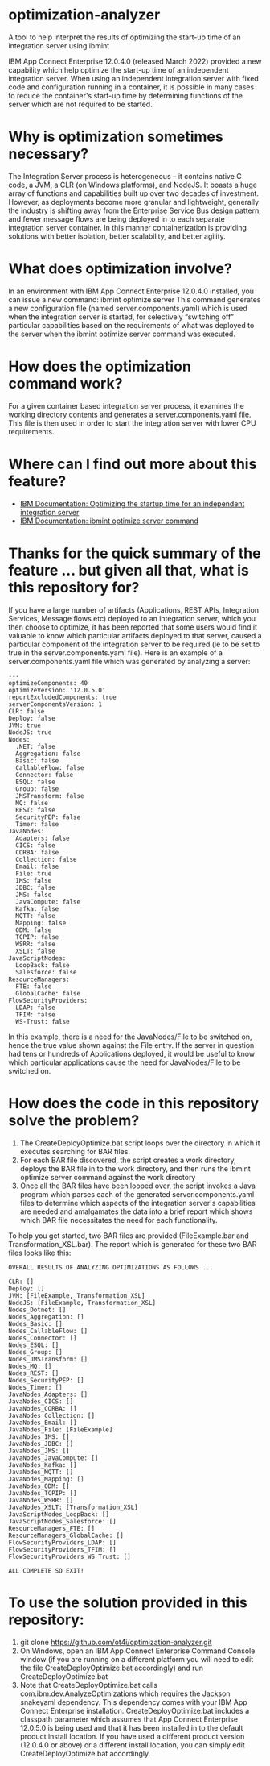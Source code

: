 # optimization-analyzer
A tool to help interpret the results of optimizing the start-up time of an integration server using ibmint

IBM App Connect Enterprise 12.0.4.0 (released March 2022) provided a new capability which help optimize the start-up time of an independent integration server. When using an independent integration server with fixed code and configuration running in a container, it is possible in many cases to reduce the container's start-up time by determining functions of the server which are not required to be started. 

Why is optimization sometimes necessary?
========================================
The Integration Server process is heterogeneous – it contains native C code, a JVM, a CLR (on Windows platforms), and NodeJS. It boasts a huge array of functions and capabilities built up over two decades of investment. However, as deployments become more granular and lightweight, generally the industry is shifting away from the Enterprise Service Bus design pattern, and fewer message flows are being deployed in to each separate integration server container. In this manner containerization is providing solutions with better isolation, better scalability, and better agility.

What does optimization involve?
===============================
In an environment with IBM App Connect Enterprise 12.0.4.0 installed, you can issue a new command: ibmint optimize server
This command generates a new configuration file (named server.components.yaml) which is used when the integration server is started, for selectively “switching off” particular capabilities based on the requirements of what was deployed to the server when the ibmint optimize server command was executed.

How does the optimization command work?
=======================================
For a given container based integration server process, it examines the working directory contents and generates a server.components.yaml file. This file is then used in order to start the integration server with lower CPU requirements.

Where can I find out more about this feature?
=============================================
* [IBM Documentation: Optimizing the startup time for an independent integration server](https://www.ibm.com/docs/en/app-connect/12.0?topic=solutions-optimizing-startup-time-independent-integration-server)
* [IBM Documentation: ibmint optimize server command](https://www.ibm.com/docs/en/app-connect/12.0?topic=commands-ibmint-optimize-server-command)

Thanks for the quick summary of the feature ... but given all that, what is this repository for?
================================================================================================
If you have a large number of artifacts (Applications, REST APIs, Integration Services, Message flows etc) deployed to an integration server, which you then choose to optimize, it has been reported that some users would find it valuable to know which particular artifacts deployed to that server, caused a particular component of the integration server to be required (ie to be set to true in the server.components.yaml file). Here is an example of a server.components.yaml file which was generated by analyzing a server:

```
---
optimizeComponents: 40
optimizeVersion: '12.0.5.0'
reportExcludedComponents: true
serverComponentsVersion: 1
CLR: false
Deploy: false
JVM: true
NodeJS: true
Nodes: 
  .NET: false
  Aggregation: false
  Basic: false
  CallableFlow: false
  Connector: false
  ESQL: false
  Group: false
  JMSTransform: false
  MQ: false
  REST: false
  SecurityPEP: false
  Timer: false
JavaNodes: 
  Adapters: false
  CICS: false
  CORBA: false
  Collection: false
  Email: false
  File: true
  IMS: false
  JDBC: false
  JMS: false
  JavaCompute: false
  Kafka: false
  MQTT: false
  Mapping: false
  ODM: false
  TCPIP: false
  WSRR: false
  XSLT: false
JavaScriptNodes: 
  LoopBack: false
  Salesforce: false
ResourceManagers: 
  FTE: false
  GlobalCache: false
FlowSecurityProviders: 
  LDAP: false
  TFIM: false
  WS-Trust: false
```

In this example, there is a need for the JavaNodes/File to be switched on, hence the true value shown against the File entry.  If the server in question had tens or hundreds of Applications deployed, it would be useful to know which particular applications cause the need for JavaNodes/File to be switched on.

How does the code in this repository solve the problem?
=======================================================
1. The CreateDeployOptimize.bat script loops over the directory in which it executes searching for BAR files. 
2. For each BAR file discovered, the script creates a work directory, deploys the BAR file in to the work directory, and then runs the ibmint optimize server command against the work directory
3. Once all the BAR files have been looped over, the script invokes a Java program which parses each of the generated server.components.yaml files to determine which aspects of the integration server's capabilities are needed and amalgamates the data into a brief report which shows which BAR file necessitates the need for each functionality.

To help you get started, two BAR files are provided (FileExample.bar and Transformation_XSL.bar). The report which is generated for these two BAR files looks like this:

```
OVERALL RESULTS OF ANALYZING OPTIMIZATIONS AS FOLLOWS ...

CLR: []
Deploy: []
JVM: [FileExample, Transformation_XSL]
NodeJS: [FileExample, Transformation_XSL]
Nodes_Dotnet: []
Nodes_Aggregation: []
Nodes_Basic: []
Nodes_CallableFlow: []
Nodes_Connector: []
Nodes_ESQL: []
Nodes_Group: []
Nodes_JMSTransform: []
Nodes_MQ: []
Nodes_REST: []
Nodes_SecurityPEP: []
Nodes_Timer: []
JavaNodes_Adapters: []
JavaNodes_CICS: []
JavaNodes_CORBA: []
JavaNodes_Collection: []
JavaNodes_Email: []
JavaNodes_File: [FileExample]
JavaNodes_IMS: []
JavaNodes_JDBC: []
JavaNodes_JMS: []
JavaNodes_JavaCompute: []
JavaNodes_Kafka: []
JavaNodes_MQTT: []
JavaNodes_Mapping: []
JavaNodes_ODM: []
JavaNodes_TCPIP: []
JavaNodes_WSRR: []
JavaNodes_XSLT: [Transformation_XSL]
JavaScriptNodes_LoopBack: []
JavaScriptNodes_Salesforce: []
ResourceManagers_FTE: []
ResourceManagers_GlobalCache: []
FlowSecurityProviders_LDAP: []
FlowSecurityProviders_TFIM: []
FlowSecurityProviders_WS_Trust: []

ALL COMPLETE SO EXIT!

```

To use the solution provided in this repository:
================================================
1. git clone https://github.com/ot4i/optimization-analyzer.git
2. On Windows, open an IBM App Connect Enterprise Command Console window (if you are running on a different platform you will need to edit the file CreateDeployOptimize.bat accordingly) and run CreateDeployOptimize.bat
3. Note that CreateDeployOptimize.bat calls com.ibm.dev.AnalyzeOptimizations which requires the Jackson snakeyaml dependency. This dependency comes with your IBM App Connect Enterprise installation. CreateDeployOptimize.bat includes a classpath parameter which assumes that App Connect Enterprise 12.0.5.0 is being used and that it has been installed in to the default product install location. If you have used a different product version (12.0.4.0 or above) or a different install location, you can simply edit CreateDeployOptimize.bat accordingly.
